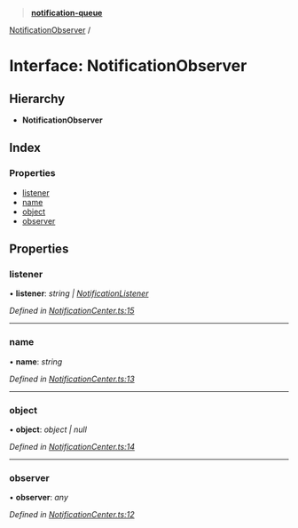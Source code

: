 > **[notification-queue](../README.md)**

[NotificationObserver](notificationobserver.md) /

# Interface: NotificationObserver

## Hierarchy

* **NotificationObserver**

## Index

### Properties

* [listener](notificationobserver.md#listener)
* [name](notificationobserver.md#name)
* [object](notificationobserver.md#object)
* [observer](notificationobserver.md#observer)

## Properties

###  listener

• **listener**: *string | [NotificationListener](../README.md#notificationlistener)*

*Defined in [NotificationCenter.ts:15](https://github.com/nilennoct/notification-queue/blob/5bc0109/src/NotificationCenter.ts#L15)*

___

###  name

• **name**: *string*

*Defined in [NotificationCenter.ts:13](https://github.com/nilennoct/notification-queue/blob/5bc0109/src/NotificationCenter.ts#L13)*

___

###  object

• **object**: *object | null*

*Defined in [NotificationCenter.ts:14](https://github.com/nilennoct/notification-queue/blob/5bc0109/src/NotificationCenter.ts#L14)*

___

###  observer

• **observer**: *any*

*Defined in [NotificationCenter.ts:12](https://github.com/nilennoct/notification-queue/blob/5bc0109/src/NotificationCenter.ts#L12)*